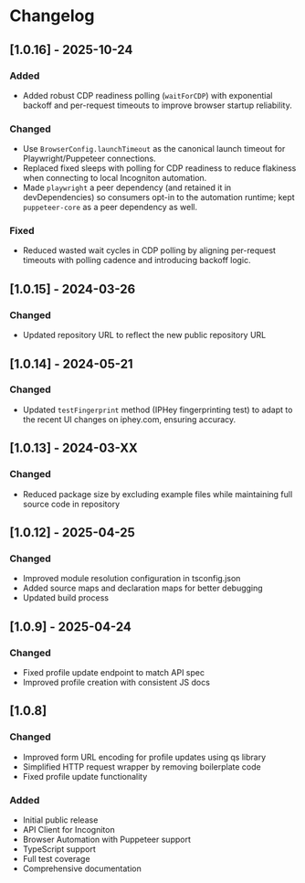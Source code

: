 # Changelog

## [1.0.16] - 2025-10-24

### Added

- Added robust CDP readiness polling (`waitForCDP`) with exponential backoff and per-request timeouts to improve browser startup reliability.

### Changed

- Use `BrowserConfig.launchTimeout` as the canonical launch timeout for Playwright/Puppeteer connections.
- Replaced fixed sleeps with polling for CDP readiness to reduce flakiness when connecting to local Incogniton automation.
- Made `playwright` a peer dependency (and retained it in devDependencies) so consumers opt-in to the automation runtime; kept `puppeteer-core` as a peer dependency as well.

### Fixed

- Reduced wasted wait cycles in CDP polling by aligning per-request timeouts with polling cadence and introducing backoff logic.

## [1.0.15] - 2024-03-26

### Changed
- Updated repository URL to reflect the new public repository URL

## [1.0.14] - 2024-05-21

### Changed

- Updated `testFingerprint` method (IPHey fingerprinting test) to adapt to the recent UI changes on iphey.com, ensuring accuracy.

## [1.0.13] - 2024-03-XX

### Changed

- Reduced package size by excluding example files while maintaining full source code in repository

## [1.0.12] - 2025-04-25

### Changed

- Improved module resolution configuration in tsconfig.json
- Added source maps and declaration maps for better debugging
- Updated build process

## [1.0.9] - 2025-04-24

### Changed

- Fixed profile update endpoint to match API spec
- Improved profile creation with consistent JS docs

## [1.0.8]

### Changed

- Improved form URL encoding for profile updates using qs library
- Simplified HTTP request wrapper by removing boilerplate code
- Fixed profile update functionality

### Added

- Initial public release
- API Client for Incogniton
- Browser Automation with Puppeteer support
- TypeScript support
- Full test coverage
- Comprehensive documentation
